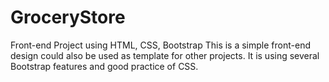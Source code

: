 # GroceryStore
Front-end Project using HTML, CSS, Bootstrap
This is a simple front-end design could also be used as template for other projects.
It is using several Bootstrap features and good practice of CSS.

